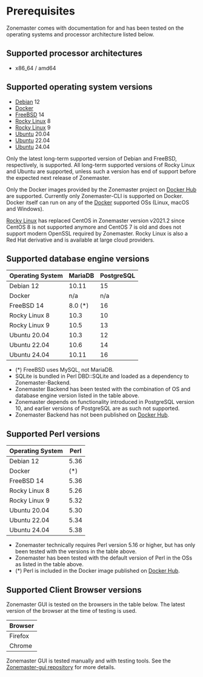 # Prerequisites

Zonemaster comes with documentation for and has been tested on the operating systems
and processor architecture listed below.

## Supported processor architectures

* x86_64 / amd64

## Supported operating system versions

* [Debian] 12
* [Docker]
* [FreeBSD] 14
* [Rocky Linux] 8
* [Rocky Linux] 9
* [Ubuntu] 20.04
* [Ubuntu] 22.04
* [Ubuntu] 24.04

Only the latest long-term supported version of Debian and FreeBSD, respectively,
is supported. All long-term supported versions of Rocky Linux and Ubuntu are
supported, unless such a version has end of support before the expected next
release of Zonemaster.

Only the Docker images provided by the Zonemaster project on [Docker Hub] are
supported. Currently only Zonemaster-CLI is supported on Docker. Docker itself
can run on any of the [Docker] supported OSs (Linux, macOS and Windows).

[Rocky Linux] has replaced CentOS in Zonemaster version v2021.2 since CentOS 8
is not supported anymore and CentOS 7 is old and does not support modern OpenSSL
required by Zonemaster. Rocky Linux is also a Red Hat derivative and is available
at large cloud providers.

## Supported database engine versions

Operating System | MariaDB | PostgreSQL
---------------- | --------| ---------------
Debian 12        | 10.11   | 15
Docker           | n/a     | n/a
FreeBSD 14       | 8.0 (*) | 16
Rocky Linux 8    | 10.3    | 10
Rocky Linux 9    | 10.5    | 13
Ubuntu 20.04     | 10.3    | 12
Ubuntu 22.04     | 10.6    | 14
Ubuntu 24.04     | 10.11   | 16

* (*) FreeBSD uses MySQL, not MariaDB.
* SQLite is bundled in Perl DBD::SQLite and loaded as a dependency to
  Zonemaster-Backend.
* Zonemaster Backend has been tested with the combination of OS and database
  engine version listed in the table above.
* Zonemaster depends on functionality introduced in PostgreSQL version 10, and
  earlier versions of PostgreSQL are as such not supported.
* Zonemaster Backend has not been published on [Docker Hub].

## Supported Perl versions

Operating System | Perl
---------------- | ----
Debian 12        | 5.36
Docker           | (*)
FreeBSD 14       | 5.36
Rocky Linux 8    | 5.26
Rocky Linux 9    | 5.32
Ubuntu 20.04     | 5.30
Ubuntu 22.04     | 5.34
Ubuntu 24.04     | 5.38


* Zonemaster technically requires Perl version 5.16 or higher, but has only been tested with the versions in the table above. 
* Zonemaster has been tested with the default version of Perl in the OSs as
  listed in the table above.
* (*) Perl is included in the Docker image published on [Docker Hub].

## Supported Client Browser versions

Zonemaster GUI is tested on the browsers in the table below.
The latest version of the browser at the time of testing is used.

Browser |
------- |
Firefox |
Chrome  |


Zonemaster GUI is tested manually and with testing tools. See the
[Zonemaster-gui repository][Zonemaster-GUI] for more details.

[Debian]:                              https://www.debian.org/
[Docker Hub]:                          https://hub.docker.com/u/zonemaster
[Docker]:                              https://www.docker.com/get-started/
[FreeBSD]:                             https://www.freebsd.org/
[Rocky Linux]:                         https://rockylinux.org/
[Ubuntu]:                              https://ubuntu.com/
[Zonemaster-GUI]:                      https://github.com/zonemaster/zonemaster-gui
